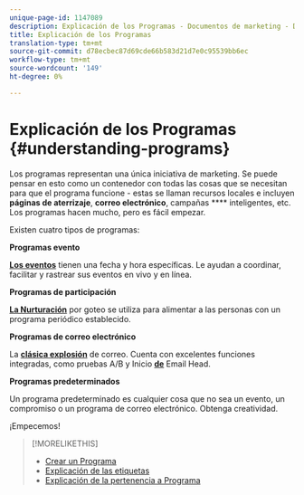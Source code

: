 ```yaml
---
unique-page-id: 1147089
description: Explicación de los Programas - Documentos de marketing - Documentación del producto
title: Explicación de los Programas
translation-type: tm+mt
source-git-commit: d78ecbec87d69cde66b583d21d7e0c95539bb6ec
workflow-type: tm+mt
source-wordcount: '149'
ht-degree: 0%

---
```



# Explicación de los Programas {#understanding-programs}

Los programas representan una única iniciativa de marketing. Se puede pensar en esto como un contenedor con todas las cosas que se necesitan para que el programa funcione - estas se llaman recursos locales e incluyen **páginas de aterrizaje**, **correo electrónico**, campañas **** inteligentes, etc. Los programas hacen mucho, pero es fácil empezar.

Existen cuatro tipos de programas:

**Programas evento**

**[Los eventos](/help/marketo/product-docs/demand-generation/events/understanding-events/understanding-event-programs.md)** tienen una fecha y hora específicas. Le ayudan a coordinar, facilitar y rastrear sus eventos en vivo y en línea.

**Programas de participación**

**[La Nurturación](/help/marketo/product-docs/email-marketing/drip-nurturing/creating-an-engagement-program/understanding-engagement-programs.md)** por goteo se utiliza para alimentar a las personas con un programa periódico establecido.

**Programas de correo electrónico**

La **[clásica explosión](/help/marketo/product-docs/email-marketing/email-programs/creating-an-email-program/understanding-email-programs.md)** de correo. Cuenta con excelentes funciones integradas, como pruebas A/B y Inicio **[de](/help/marketo/product-docs/email-marketing/email-programs/email-program-actions/head-start-for-email-programs.md)** Email Head.

**Programas predeterminados**

Un programa predeterminado es cualquier cosa que no sea un evento, un compromiso o un programa de correo electrónico. Obtenga creatividad.

¡Empecemos!

>[!MORELIKETHIS]
>
>* [Crear un Programa](/help/marketo/product-docs/email-marketing/email-programs/creating-an-email-program/create-an-email-program.md)
>* [Explicación de las etiquetas](/help/marketo/product-docs/core-marketo-concepts/programs/working-with-programs/understanding-tags.md)
>* [Explicación de la pertenencia a Programa](/help/marketo/product-docs/core-marketo-concepts/programs/creating-programs/understanding-program-membership.md)

